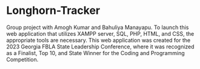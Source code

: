 # Longhorn-Tracker
Group project with Amogh Kumar and Bahuliya Manayapu. To launch this web application that utilizes XAMPP server, SQL, PHP, HTML, and CSS, the appropriate tools are necessary. This web application was created for the 2023 Georgia FBLA State Leadership Conference, where it was recognized as a Finalist, Top 10, and State Winner for the Coding and Programming Competition.
